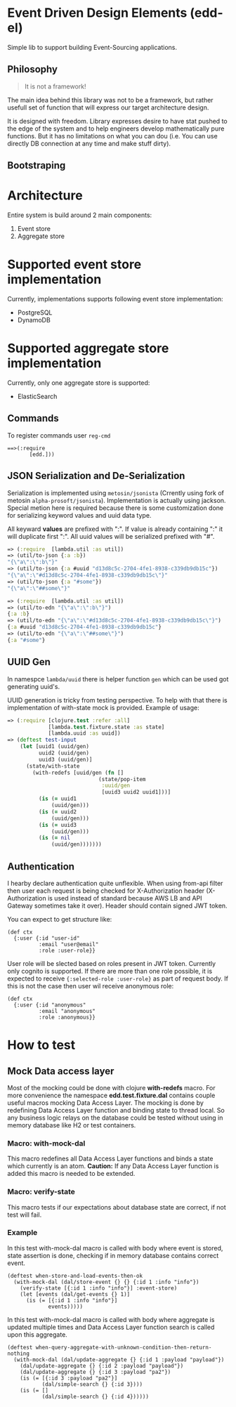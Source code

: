 # Event Driven Design Elements (edd-el)

Simple lib to support building Event-Sourcing applications. 


## Philosophy
<blockquote>
  It is not a framework!
</blockquote>

The main idea behind this library was not to be a framework,
but rather usefull set of function that will express our target
architecture design. 

It is designed with freedom. Library expresses desire to have 
stat pushed to the edge of the system and to help engineers
develop mathematically pure functions. But it has no limitations
on what you can dou (i.e. You can use directly DB connection at 
any time and make stuff dirty). 

## Bootstraping

# Architecture

Entire system is build around 2 main components:
1. Event store
2. Aggregate store

# Supported event store implementation
Currently, implementations supports following event store implementation: 
* PostgreSQL
* DynamoDB

# Supported aggregate store implementation
Currently, only one aggregate store is supported:
* ElasticSearch

## Commands
To register commands user `reg-cmd`

```
==>(:require 
       [edd.]))
```

## JSON Serialization and De-Serialization

Serialization is implemented using `metosin/jsonista` (Crrently using 
fork of metosin `alpha-prosoft/jsonista`). Implementation is actually 
using jackson. Special metion here is required because there is some 
customization done for serializing keyword values and uuid data type. 

All keyward **values** are prefixed with ":". If value is already 
containing ":" it will duplicate first ":". All uuid values will be
serialized prefixed with "#". 

```clojure
=> (:require  [lambda.util :as util])
=> (util/to-json {:a :b})
"{\"a\":\":b\"}"
=> (util/to-json {:a #uuid "d13d8c5c-2704-4fe1-8938-c339db9db15c"})
"{\"a\":\"#d13d8c5c-2704-4fe1-8938-c339db9db15c\"}"
=> (util/to-json {:a "#some"})
"{\"a\":\"##some\"}"
```
 
```clojure
=> (:require  [lambda.util :as util])
=> (util/to-edn "{\"a\":\":b\"}")
{:a :b}
=> (util/to-edn "{\"a\":\"#d13d8c5c-2704-4fe1-8938-c339db9db15c\"}")
{:a #uuid "d13d8c5c-2704-4fe1-8938-c339db9db15c"}
=> (util/to-edn "{\"a\":\"##some\"}")
{:a "#some"}
```

## UUID Gen
In namespce `lambda/uuid` there is helper function `gen` which can be used
got generating uuid's. 

UUID generation is tricky from testing perspective. To help with that there
is implementation of with-state mock is provided. Example of usage:

```clojure 
=> (:require [clojure.test :refer :all]
             [lambda.test.fixture.state :as state]
             [lambda.uuid :as uuid])
=> (deftest test-input
    (let [uuid1 (uuid/gen)
          uuid2 (uuid/gen)  
          uuid3 (uuid/gen)]
      (state/with-state
        (with-redefs [uuid/gen (fn []
                             (state/pop-item
                              :uuid/gen
                              [uuid3 uuid2 uuid1]))]
          (is (= uuid1
              (uuid/gen)))
          (is (= uuid2
              (uuid/gen)))
          (is (= uuid3
              (uuid/gen)))
          (is (= nil
              (uuid/gen)))))))

```

## Authentication
I hearby declare authentication quite unflexible. When using 
from-api filter then user each request is being checked for 
X-Authorization header (X-Authorization is used instead of 
standard because AWS LB and API Gateway sometimes take it over).
Header should contain signed JWT token. 

You can expect to get structure like:
```
(def ctx 
  {:user {:id "user-id"
          :email "user@email"
          :role :user-role}}
```
User role will be slected based on roles present in JWT token. Currently
only cognito is supported. If there are more than one role possible, it is
expected to receive `{:selected-role :user-role}` as part of request body. 
If this is not the case then user wil receive anonymous role:
```
(def ctx 
  {:user {:id "anonymous"
          :email "anonymous"
          :role :anonymous}}
```




# How to test

## Mock Data access layer

Most of the mocking could be done with clojure **with-redefs** macro.
For more convenience the namespace **edd.test.fixture.dal** contains couple useful macros
mocking Data Access Layer. The mocking is done by redefining Data Access Layer function and binding
state to thread local. So any business logic relays on the database could be tested without using
in memory database like H2 or test containers.

### Macro: with-mock-dal

This macro redefines all Data Access Layer functions and binds a state which currently is an atom.
**Caution:** If any Data Access Layer function is added this macro is needed to be extended.

### Macro: verify-state

This macro tests if our expectations about database state are correct, if not test will fail.

### Example

In this test with-mock-dal macro is called with body where event is stored, state assertion
is done, checking if in memory database contains correct event.

```
(deftest when-store-and-load-events-then-ok
  (with-mock-dal (dal/store-event {} {} {:id 1 :info "info"})
    (verify-state [{:id 1 :info "info"}] :event-store)
    (let [events (dal/get-events {} 1)]
      (is (= [{:id 1 :info "info"}]
             events)))))
```

In this test with-mock-dal macro is called with body where aggregate is updated multiple times
and Data Access Layer function search is called upon this aggregate.

```
(deftest when-query-aggregate-with-unknown-condition-then-return-nothing
  (with-mock-dal (dal/update-aggregate {} {:id 1 :payload "payload"})
    (dal/update-aggregate {} {:id 2 :payload "payload"})
    (dal/update-aggregate {} {:id 3 :payload "pa2"})
    (is (= [{:id 3 :payload "pa2"}]
           (dal/simple-search {} {:id 3})))
    (is (= []
           (dal/simple-search {} {:id 4})))))
```
